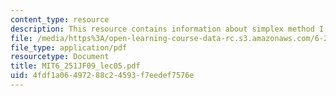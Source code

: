 ```yaml
---
content_type: resource
description: This resource contains information about simplex method I.
file: /media/https%3A/open-learning-course-data-rc.s3.amazonaws.com/6-251j-introduction-to-mathematical-programming-fall-2009/4fdf1a06497288c24593f7eedef7576e_MIT6_251JF09_lec05.pdf
file_type: application/pdf
resourcetype: Document
title: MIT6_251JF09_lec05.pdf
uid: 4fdf1a06-4972-88c2-4593-f7eedef7576e
---
```

